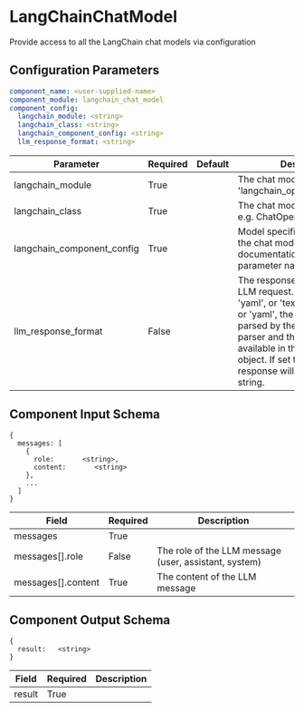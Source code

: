 # LangChainChatModel

Provide access to all the LangChain chat models via configuration

## Configuration Parameters

```yaml
component_name: <user-supplied-name>
component_module: langchain_chat_model
component_config:
  langchain_module: <string>
  langchain_class: <string>
  langchain_component_config: <string>
  llm_response_format: <string>
```

| Parameter | Required | Default | Description |
| --- | --- | --- | --- |
| langchain_module | True |  | The chat model module - e.g. 'langchain_openai.chat_models' |
| langchain_class | True |  | The chat model class to use - e.g. ChatOpenAI |
| langchain_component_config | True |  | Model specific configuration for the chat model. See documentation for valid parameter names. |
| llm_response_format | False |  | The response format for this LLM request. This can be 'json', 'yaml', or 'text'. If set to 'json' or 'yaml', the response will be parsed by the appropriate parser and the fields will be available in the response object. If set to 'text', the response will be returned as a string. |


## Component Input Schema

```
{
  messages: [
    {
      role:       <string>,
      content:       <string>
    },
    ...
  ]
}
```
| Field | Required | Description |
| --- | --- | --- |
| messages | True |  |
| messages[].role | False | The role of the LLM message (user, assistant, system) |
| messages[].content | True | The content of the LLM message |


## Component Output Schema

```
{
  result:   <string>
}
```
| Field | Required | Description |
| --- | --- | --- |
| result | True |  |
